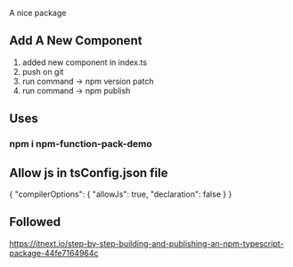 A nice package

## Add A New Component
1. added new component in index.ts
2. push on git
3. run command -> npm version patch
4. run command -> npm publish

## Uses
### npm i npm-function-pack-demo

## Allow js in tsConfig.json file 
{
    "compilerOptions": {
      "allowJs": true,
      "declaration": false
    }
  }

## Followed
https://itnext.io/step-by-step-building-and-publishing-an-npm-typescript-package-44fe7164964c
